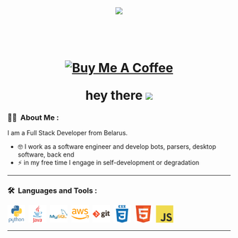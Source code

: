 <div id="header" align="center">
  <img src="https://media4.giphy.com/media/cYU6YcPE5YlJxh6otp/giphy.gif?cid=ecf05e47cv3no8j0i0rj4692v4m46owlnfy2eejpkjajrtyg&ep=v1_stickers_search&rid=giphy.gif" width="100"/>

  <h1>
    <img src="https://komarev.com/ghpvc/?username=witchbladeq&style=flat-square&color=blue" alt=""/><br>
    <p align="center">
      <a href="https://www.buymeacoffee.com/wbqx" target="_blank"><img src="https://cdn.buymeacoffee.com/buttons/default-orange.png" alt="Buy Me A Coffee" height="41" width="174"></a>
    </p>
    hey there
    <img src="https://media1.giphy.com/media/4llkdZu74bwJJCL6CT/giphy.gif" width="30px"/>
  </h1>
</div>


### :woman_technologist: &nbsp;About Me :

I am a Full Stack Developer from Belarus.

- 🤓 I work as a software engineer and develop bots, parsers, desktop software, back end
- ⚡ in my free time I engage in self-development or degradation

---

### 🛠 &nbsp;Languages and Tools :

<p>
  <img src="https://github.com/devicons/devicon/blob/master/icons/python/python-original-wordmark.svg" title="python" alt="Python" width="40" height="40"/>&nbsp;
  <img src="https://github.com/devicons/devicon/blob/master/icons/java/java-original-wordmark.svg" title="Java" alt="Java" width="40" height="40"/>&nbsp;
  <img src="https://github.com/devicons/devicon/blob/master/icons/mysql/mysql-original-wordmark.svg" title="MySQL"  alt="MySQL" width="40" height="40"/>&nbsp;
  <img src="https://github.com/devicons/devicon/blob/master/icons/amazonwebservices/amazonwebservices-plain-wordmark.svg" title="AWS" alt="AWS" width="40" height="40"/>&nbsp;
  <img src="https://github.com/devicons/devicon/blob/master/icons/git/git-original-wordmark.svg" title="Git" **alt="Git" width="40" height="40"/>&nbsp;
  <img src="https://github.com/devicons/devicon/blob/master/icons/css3/css3-plain-wordmark.svg"  title="CSS3" alt="CSS" width="40" height="40"/>&nbsp;
  <img src="https://github.com/devicons/devicon/blob/master/icons/html5/html5-original.svg" title="HTML5" alt="HTML" width="40" height="40"/>&nbsp;
  <img src="https://github.com/devicons/devicon/blob/master/icons/javascript/javascript-original.svg" title="JavaScript" alt="JavaScript" width="40" height="40"/>&nbsp;
</p>

---
